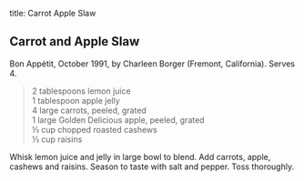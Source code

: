 title: Carrot Apple Slaw


## Carrot and Apple Slaw

Bon Appétit, October 1991, by Charleen Borger (Fremont, California).  Serves 4.

> 2 tablespoons lemon juice  
> 1 tablespoon apple jelly  
> 4 large carrots, peeled, grated  
> 1 large Golden Delicious apple, peeled, grated  
> ⅓ cup chopped roasted cashews  
> ⅓ cup raisins  

Whisk lemon juice and jelly in large bowl to blend. Add carrots, apple, cashews and
raisins. Season to taste with salt and pepper. Toss thoroughly.


 
